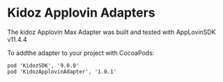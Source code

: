 # Kidoz Applovin Adapters

The kidoz Applovin Max Adapter was built and tested with AppLovinSDK v11.4.4

To addthe adapter to your project with CocoaPods:
```
pod 'KidozSDK', '9.0.0'
pod 'KidozApplovinAdapter', '1.0.1'
```
